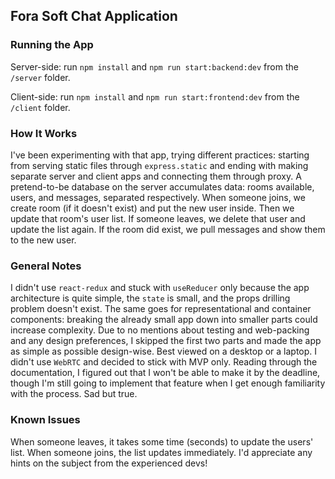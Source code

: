 ## Fora Soft Chat Application

### Running the App

Server-side: run `npm install` and `npm run start:backend:dev` from the `/server` folder.

Client-side: run `npm install` and `npm run start:frontend:dev` from the `/client` folder.

### How It Works

I've been experimenting with that app, trying different practices: starting from serving static files through `express.static` and ending with making separate server and client apps and connecting them through proxy. A pretend-to-be database on the server accumulates data: rooms available, users, and messages, separated respectively. When someone joins, we create room (if it doesn't exist) and put the new user inside. Then we update that room's user list. If someone leaves, we delete that user and update the list again. If the room did exist, we pull messages and show them to the new user.

### General Notes

I didn't use `react-redux` and stuck with `useReducer` only because the app architecture is quite simple, the `state` is small, and the props drilling problem doesn't exist. The same goes for representational and container components: breaking the already small app down into smaller parts could increase complexity. Due to no mentions about testing and web-packing and any design preferences, I skipped the first two parts and made the app as simple as possible design-wise. Best viewed on a desktop or a laptop. I didn't use `WebRTC` and decided to stick with MVP only. Reading through the documentation, I figured out that I won't be able to make it by the deadline, though I'm still going to implement that feature when I get enough familiarity with the process. Sad but true.

### Known Issues

When someone leaves, it takes some time (seconds) to update the users' list. When someone joins, the list updates immediately. I'd appreciate any hints on the subject from the experienced devs!


